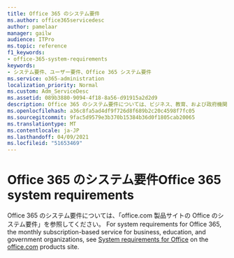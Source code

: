 ```yaml
---
title: Office 365 のシステム要件
ms.author: office365servicedesc
author: pamelaar
manager: gailw
audience: ITPro
ms.topic: reference
f1_keywords:
- office-365-system-requirements
keywords:
- システム要件、ユーザー要件、Office 365 システム要件
ms.service: o365-administration
localization_priority: Normal
ms.custom: Adm_ServiceDesc
ms.assetid: 089b3880-9094-4f18-8a56-d91915a2d2d9
description: Office 365 のシステム要件については、ビジネス、教育、および政府機関向け月次サブスクリプション ベースのサービスについて、「office.com 製品サイトの Office のシステム要件」を参照してください。
ms.openlocfilehash: a36c8fa5ad4df9f726d8f689b2c20c4598f7fc05
ms.sourcegitcommit: 9fac5d9579e3b370b15384b36d0f1805cab20065
ms.translationtype: MT
ms.contentlocale: ja-JP
ms.lasthandoff: 04/09/2021
ms.locfileid: "51653469"
---
```

# <a name="office-365-system-requirements"></a><span data-ttu-id="acc48-104">Office 365 のシステム要件</span><span class="sxs-lookup"><span data-stu-id="acc48-104">Office 365 system requirements</span></span>

<span data-ttu-id="acc48-105">Office 365 のシステム要件については、「office.com 製品サイトの Office のシステム要件」を参照してください。 [](https://go.microsoft.com/fwlink/?LinkID=626095&amp;clcid=0x409) [](https://go.microsoft.com/fwlink/?LinkID=509817&amp;clcid=0x409)</span><span class="sxs-lookup"><span data-stu-id="acc48-105">For system requirements for Office 365, the monthly subscription-based service for business, education, and government organizations, see [System requirements for Office](https://go.microsoft.com/fwlink/?LinkID=626095&amp;clcid=0x409) on the [office.com](https://go.microsoft.com/fwlink/?LinkID=509817&amp;clcid=0x409) products site.</span></span> 
  

